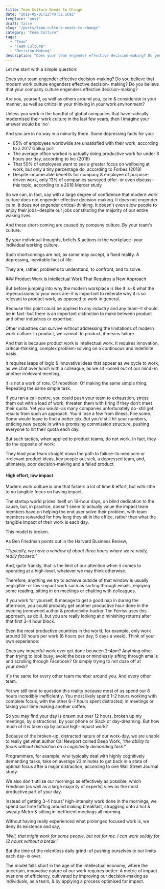 ```yaml
---
title: Team Culture Needs to Change
date: "2019-05-01T22:40:32.169Z"
template: "post"
draft: false
slug: "/posts/team-culture-needs-to-change"
category: "Team Culture"
tags:
  - "Team"
  - "Team Culture"
  - "Decision-Making"
description: "Does your team engender effective decision-making? Do you believe that modern work culture engenders effective decision- making? Do you believe that your company culture engenders effective decision-making?"
---
```



Let me start with a simple question:

Does your team engender effective decision-making? Do you believe that modern work culture engenders effective decision- making? Do you believe that your company culture engenders effective decision-making?

Are you, yourself, as well as others around you, calm & considerate in your manner, as well as critical in your thinking in your work environment?

Unless you work in the handful of global companies that have radically modernised their work culture in the last few years, then I imagine your answer would be 'no'.

And you are in no way in a minority there. Some depressing facts for you:

- 85% of employees worldwide are unsatisfied with their work, according to a 2017 Gallup poll
- The average office worked is actually doing productive work for under 3 hours per day, according to Inc (2018)
- That 50% of employees want to see a greater focus on wellbeing at work, but only a tiny percentage do, according to Forbes (2018)
- Despite innumerable benefits for company & employee of purpose-driven work, only 13% of companies surveyed offer - or even discuss - this topic, according to a 2018 Mercer study

So we can, in fact, say with a large degree of confidence that modern work culture does not engender effective decision-making. It does not engender calm. It does not engender critical-thinking. It doesn't even allow people to enjoy their jobs - despite our jobs constituting the majority of our entire waking lives.

And those short-coming are caused by company culture. By your team's culture.

By your individual thoughts, beliefs & actions in the workplace - your individual working culture.

Such shortcomings are not, as some may accept, a fixed reality. A depressing, inevitable fact of life.

They are, rather, problems to understand, to confront, and to solve.


### Product Work is Intellectual Work That Requires a New Approach

But before jumping into why the modern workplace is like it is - & what the repercussions to your work are - it is important to reiterate why it is so relevant to product work, as opposed to work in general.

Because this point could be applied to any industry and any team - it should be in fact - but there is an important distinction to make between product and other industries or expertise:

Other industries can survive without addressing the limitations of modern work culture. In product, we cannot.
In product, it means failure.

And that is because product work is intellectual work. It requires innovation, critical-thinking, complex problem-solving on a continuous and indefinite basis.

It requires leaps of logic & innovative ideas that appear as we cycle to work, as we chat over lunch with a colleague, as we sit -bored out of our mind - in another irrelevant meeting.

It is not a work of rote. Of repetition. Of making the same simple thing. Repeating the same simple task.

If you ran a call centre, you could push your team to exhaustion, stress them out with a load of work, threaten them with firing if they don't meet their quota. Yet you would - as many companies unfortunately do - still get results from such an approach. You'd lose a few from illness. Fire some. Some would leave to find a better job. But you'd still hit your numbers, enticing new people in with a promising commission structure, pushing everyone to hit their quota each day.

But such tactics, when applied to product teams, do not work. In fact, they do the opposite of work:

They lead your team straight down the path to failure - to mediocre or irrelevant product ideas, key people out sick, a depressed team, and, ultimately, poor decision-making and a failed product.


#### High effort, low impact

Modern work culture is one that fosters a lot of time & effort, but with little to no tangible focus on having impact.

The startup world prides itself on 16-hour days, on blind dedication to the cause, but, in practice, doesn't seem to actually value the impact team members have on helping the end user solve their problem, with team members rewarded for how long they sit in the office, rather than what the tangible impact of their work is each day.

This model is broken.

As Ben Friedman points out in the Harvard Business Review,

*"Typically, we have a window of about three hours where we're really, really focused."*

And, quite frankly, that is the limit of our attention when it comes to operating at a high-level, whatever we may think otherwise.

Therefore, anything we try to achieve outside of that window is usually negligible - or low-impact work such as sorting through emails, enjoying some reading, sitting in on meetings or chatting with colleagues.

If you work for yourself, & manage to get a good nap in during the afternoon, you could probably get another productive hour done in the evening (renowned author & productivity-hacker Tim Ferriss uses this approach, as do I), but you are really looking at diminishing returns after that first 3–4 hour block.

Even the most productive countries in the world, for example, only work around 30 hours per work (6 hours per day, 5 days a week).
Think of your own experience:

Does any impactful work ever get done between 2–4pm? Anything other than trying to look busy, avoid the boss or mindlessly sifting through emails and scrolling through Facebook? Or simply trying to not doze off at your desk?

It's the same for every other team member around you. And every other team.

Yet we still tend to question this reality because most of us spend our 8 hours incredibly inefficiently. You most likely spend 1–2 hours working with complete focus, with the other 6–7 hours spent distracted, in meetings or taking your time making another coffee.

So you may find your day is drawn out over 12 hours, broken up my meetings, by distractions, by your phone or Slack or day-dreaming. But how much of it is taken up by actual high-impact work?

Because of the broken-up, distracted nature of our work-day, we are unable to really get what author Cal Newport coined Deep Work, *"the ability to focus without distraction on a cognitively demanding task."*

Programmers, for example, who typically deal with highly cognitively demanding tasks, take on average 23 minutes to get back in a state of optimal focus after a major distraction, according to one Wall Street Journal study.

We also don't utilise our mornings as effectively as possible, which Friedman (as well as a large majority of experts) view as the most productive part of your day.

Instead of getting 3–4 hours' high-intensity work done in the mornings, we spend our time faffing around making breakfast, struggling onto a hot & sweaty Metro & sitting in inefficient meetings all morning.

Without having really experienced what prolonged focused work is, we deny its existence and say,

*'Well, that might work for some people, but not for me. I can work solidly for 12 hours without a break.'*

But the time of the relentless daily grind - of pushing ourselves to our limits each day - is over.

The model falls short in the age of the intellectual economy, where the uncertain, innovative nature of our work requires better: A metric of impact over one of efficiency, cultivated by improving our decision-making as individuals, as a team, & by applying a process optimised for impact.
